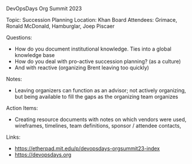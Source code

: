 DevOpsDays Org Summit 2023

Topic: Succession Planning
Location: Khan Board
Attendees: Grimace, Ronald McDonald, Hamburglar, Joep Piscaer

Questions:
  - How do you document institutional knowledge. Ties into a global knowledge base
  - How do you deal with pro-active succession planning? (as a culture)
  - And with reactive (organizing Brent leaving too quickly)

Notes:
   - Leaving organizers can function as an advisor; not actively organizing, but being available to fill the gaps as the organizing team organizes


Action Items:
   - Creating resource documents with notes on which vendors were used, wireframes, timelines, team definitions, sponsor / attendee contacts,


Links:
   - https://etherpad.mit.edu/p/devopsdays-orgsummit23-index
   - https://devopsdays.org

